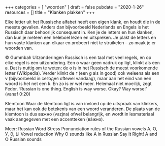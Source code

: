 +++
categories = [
  "woorden"
]
draft = false
pubdate = "2020-1-26"
resources = []
title = "Klanken plakken"
+++

Elke letter uit het Russische alfabet heeft een eigen klank, en houdt die in de meeste gevallen. Anders dan bijvoorbeeld Nederlands en Engels is het Russisch daar behoorlijk consequent in. Ken je de letters en hun klanken, dan kun je meteen een heleboel lezen en uitspreken. Je plakt de letters en hun vaste klanken aan elkaar en probeert niet te struikelen – zo maak je er woorden van.

© Gummbah
Uitzonderingen
Russisch is een taal met veel regels, en op elke regel is een uitzondering. Een о waar geen nadruk op ligt, klinkt als een a. Dat is nuttig om te weten: de o is in het Russisch de meest voorkomende letter (Wikipedia). Verder klinkt de г (een g als in good) ook weleens als een v (bijvoorbeeld in сегодня oftewel vandaag), maar aan het eind van een woord is het net een k. En zo is er wel meer.
Helemaal niet moeilijk, zegt Fedor. ‘Russian is one thing. English is way worse. Okay? Way worse!’ (vanaf 0:20)

Klemtoon
Waar de klemtoon ligt is van invloed op de uitspraak van klinkers, maar het kan ook de betekenis van een woord veranderen. De plaats van de klemtoon is dus важно (vazjna) ofwel belangrijk, en wordt in lesmateriaal vaak aangegeven met een accentteken (вáжно).

Meer:
Russian Word Stress
Pronunciation rules of the Russian vowels А, О, У, Э, Ы
Vowel reduction
Why O sounds like A in Russian
Say It Right! A and O
Russian sounds